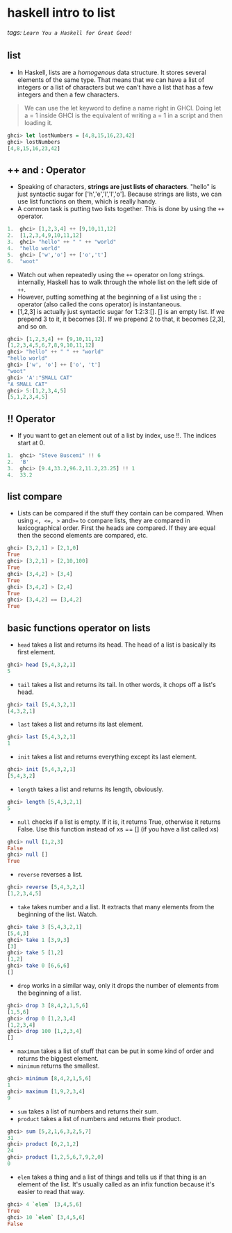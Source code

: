 # haskell intro to list
###### tags: `Learn You a Haskell for Great Good!`

## list
- In Haskell, lists are a _homogenous_ data structure. It stores several elements of the same type. That means that we can have a list of integers or a list of characters but we can't have a list that has a few integers and then a few characters.
>  We can use the let keyword to define a name right in GHCI. Doing let a = 1 inside GHCI is the equivalent of writing a = 1 in a script and then loading it.
```haskell
ghci> let lostNumbers = [4,8,15,16,23,42] 
ghci> lostNumbers 
[4,8,15,16,23,42]
```
## ++ and : Operator
- Speaking of characters, **strings are just lists of characters**. "hello" is just syntactic sugar for \['h','e','l','l','o'\]. Because strings are lists, we can use list functions on them, which is really handy.
- A common task is putting two lists together. This is done by using the `++` operator.
```haskell
1.  ghci> [1,2,3,4] ++ [9,10,11,12] 
2.  [1,2,3,4,9,10,11,12] 
3.  ghci> "hello" ++ " " ++ "world" 
4.  "hello world" 
5.  ghci> ['w','o'] ++ ['o','t'] 
6.  "woot"
```
- Watch out when repeatedly using the `++` operator on long strings.  internally, Haskell has to walk through the whole list on the left side of `++`.
- However, putting something at the beginning of a list using the `:` operator (also called the cons operator) is instantaneous.
- \[1,2,3\] is actually just syntactic sugar for 1:2:3:\[\]. \[\] is an empty list. If we prepend 3 to it, it becomes \[3\]. If we prepend 2 to that, it becomes \[2,3\], and so on.
```haskell
ghci> [1,2,3,4] ++ [9,10,11,12]
[1,2,3,4,5,6,7,8,9,10,11,12]
ghci> "hello" ++ " " ++ "world"
"hello world"
ghci> ['w', 'o'] ++ ['o', 't']
"woot"
ghci> 'A':"SMALL CAT"
"A SMALL CAT"
ghci> 5:[1,2,3,4,5]
[5,1,2,3,4,5]
```
## !! Operator
- If you want to get an element out of a list by index, use !!. The indices start at 0.
```haskell
1.  ghci> "Steve Buscemi" !! 6 
2.  'B' 
3.  ghci> [9.4,33.2,96.2,11.2,23.25] !! 1 
4.  33.2
```

## list compare
- Lists can be compared if the stuff they contain can be compared. When using `<, <=, >` and`>=` to compare lists, they are compared in lexicographical order. First the heads are compared. If they are equal then the second elements are compared, etc.
```haskell
ghci> [3,2,1] > [2,1,0]  
True  
ghci> [3,2,1] > [2,10,100]  
True  
ghci> [3,4,2] > [3,4]  
True  
ghci> [3,4,2] > [2,4]  
True  
ghci> [3,4,2] == [3,4,2]  
True  
```
## basic functions operator on lists
- `head` takes a list and returns its head. The head of a list is basically its first element.
```haskell
ghci> head [5,4,3,2,1]  
5 
```
- `tail` takes a list and returns its tail. In other words, it chops off a list's head.
```haskell
ghci> tail [5,4,3,2,1]  
[4,3,2,1] 
```
- `last` takes a list and returns its last element.
```haskell
ghci> last [5,4,3,2,1]  
1   
```
- `init` takes a list and returns everything except its last element.
```haskell
ghci> init [5,4,3,2,1]  
[5,4,3,2]
```
- `length` takes a list and returns its length, obviously.
```haskell
ghci> length [5,4,3,2,1]  
5  
```
- `null` checks if a list is empty. If it is, it returns True, otherwise it returns False. Use this function instead of xs == \[\] (if you have a list called xs)
```haskell
ghci> null [1,2,3]  
False  
ghci> null []  
True  
```
- `reverse` reverses a list.
```haskell
ghci> reverse [5,4,3,2,1]  
[1,2,3,4,5]  
```
- `take` takes number and a list. It extracts that many elements from the beginning of the list. Watch.
```haskell
ghci> take 3 [5,4,3,2,1]  
[5,4,3]  
ghci> take 1 [3,9,3]  
[3]  
ghci> take 5 [1,2]  
[1,2]  
ghci> take 0 [6,6,6]  
[]  
```
- `drop` works in a similar way, only it drops the number of elements from the beginning of a list.
```haskell
ghci> drop 3 [8,4,2,1,5,6]  
[1,5,6]  
ghci> drop 0 [1,2,3,4]  
[1,2,3,4]  
ghci> drop 100 [1,2,3,4]  
[]
```
- `maximum` takes a list of stuff that can be put in some kind of order and returns the biggest element.
- `minimum` returns the smallest.
```haskell
ghci> minimum [8,4,2,1,5,6]  
1  
ghci> maximum [1,9,2,3,4]  
9
```
- `sum` takes a list of numbers and returns their sum.
- `product`  takes a list of numbers and returns their product.
```haskell
ghci> sum [5,2,1,6,3,2,5,7]  
31  
ghci> product [6,2,1,2]  
24  
ghci> product [1,2,5,6,7,9,2,0]  
0   
```
- `elem`  takes a thing and a list of things and tells us if that thing is an element of the list. It's usually called as an infix function because it's easier to read that way.
```haskell
ghci> 4 `elem` [3,4,5,6]  
True  
ghci> 10 `elem` [3,4,5,6]  
False  
```

